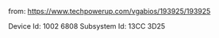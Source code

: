 from: https://www.techpowerup.com/vgabios/193925/193925

Device Id:	1002 6808
Subsystem Id:	13CC 3D25
